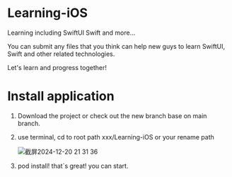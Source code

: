 # Learning-iOS

Learning including SwiftUI Swift and more...

You can submit any files that you think can help new guys to learn SwiftUI, Swift and other related technologies.

Let's learn and progress together!

# Install application

1. Download the project or check out the new branch base on main branch.

2. use terminal, cd to root path xxx/Learning-iOS or your rename path
   
   ![截屏2024-12-20 21 31 36](https://github.com/user-attachments/assets/009230bd-e6ff-4db1-8afa-444a9b3878ff)

3. pod install! that`s great! you can start.
